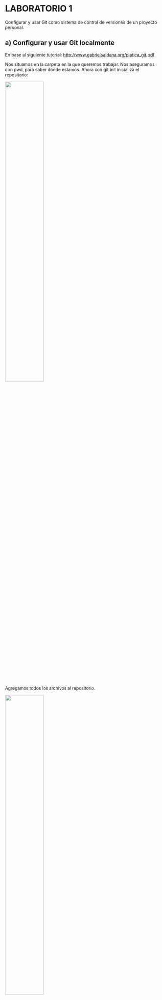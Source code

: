 # LABORATORIO 1
Configurar y usar Git como sistema de control de versiones de un proyecto personal.
## a)	Configurar y usar Git localmente
   En base al siguiente tutorial: http://www.gabrielsaldana.org/platica_git.pdf <br />
   
   Nos situamos en la carpeta en la que queremos trabajar. Nos aseguramos con pwd, para saber dónde estamos.
   Ahora con git init inicializa el repositorio:
   <p>
      <img width="50%" height="50%" src="Imagenes/init.PNG">
   </p>
   
   Agregamos todos los archivos al repositorio.
   <p>
      <img width="50%" height="50%" src="Imagenes/add.PNG">
   </p>
   
   * Realizar cambios
   <p>
      <img width="50%" height="50%" src="Imagenes/commit.PNG">
   </p>
   
   * Crear ramas
   <p>
      <img width="50%" height="50%" src="Imagenes/branch.PNG">
   </p>
   
   * Hacer merges
   <p>
      <img width="50%" height="50%" src="Imagenes/merge.PNG">
   </p>
   
   * Revisar historial
   <p>
      <img width="50%" height="50%" src="Imagenes/log.PNG">
   </p>
   
   * Regresar a la version anterior
   <p>
      <img width="50%" height="50%" src="Imagenes/reset.PNG">
   </p>
   
## b)	Configurar y usar GitHub
   En base al siguiente tutorial: https://www.freecodecamp.org/news/the-beginners-guide-to-git-github/
   ### Tipo 1 : cree el repositorio, clónelo en su PC y trabaje en él (recomendado)
   El tipo 1 implica crear un repositorio totalmente nuevo en GitHub, clonarlo en nuestra computadora, trabajar en nuestro proyecto y rechazarlo.
   * Cree un nuevo repositorio haciendo clic en el botón "nuevo repositorio" en la página web de GitHub.
   * Elija un nombre para su primer repositorio, agregue una pequeña descripción, marque la casilla "Inicializar este repositorio con un README" y haga clic en el botón "Crear     repositorio".
   <p>
      <img width="40%" height="40%" src="Imagenes/uno.PNG">
   </p>
   
   ¡Bien hecho! Se creo su repositorio de GitHub. <br />
   Su primera misión es obtener una copia del repositorio en su computadora. Para hacer eso, necesita "clonar" el repositorio en su computadora. <br />
   * Clonar un repositorio significa que está tomando un repositorio que está en el servidor y lo clona en su computadora, al igual que descargarlo. En la página del repositorio,  debe obtener la dirección "HTTPS".
   <p>
      <img width="40%" height="40%" src="Imagenes/dos.PNG">
   </p>
   
   * Una vez que tenga la dirección del repositorio, debe usar su terminal. Utilice el siguiente comando en su terminal. Cuando esté listo, puede ingresar esto: <br />
   `git clone [HTTPS ADDRESS]`<br />
     Este comando hará una copia local del repositorio alojado en la dirección dada.<br />
     Ahora, su repositorio está en su computadora. Debes moverte en él con el siguiente comando.<br />
     `cd [NAME OF REPOSITORY]`
     <p>
        <img width="40%" height="40%" src="Imagenes/tres.PNG">
     </p>
     
   * Ahora, en la terminal, estás en el directorio de tu repositorio. Hay 4 pasos en un compromiso: ‘status’ , ‘add’ , ‘commit’ and ‘push’. Todos los siguientes pasos deben realizarse dentro de su proyecto. Repasemos uno por uno.
     #### “status”
     Lo primero que debe hacer es verificar los archivos que ha modificado. Para hacer esto, puede escribir el siguiente comando para que aparezca una lista de cambios.
     <p>
        <img width="40%" height="40%" src="Imagenes/github1.PNG">
     </p>
     
     #### “add”
     Con la ayuda de la lista de cambios, puede agregar todos los archivos que desea cargar con el siguiente comando:<br />
     `git add [FILENAME] [FILENAME] [...]`<br />
     En nuestro caso, agregaremos un archivo HTML simple.<br />
     `git add sample.html`
     <p>
        <img width="40%" height="40%" src="Imagenes/github2.PNG">
     </p>     
     
     #### “commit”
     Ahora que hemos agregado los archivos de nuestra elección, necesitamos escribir un mensaje para explicar lo que hemos hecho. Este mensaje puede resultar útil más adelante si queremos consultar el historial de cambios. Aquí tienes un ejemplo de lo que podemos poner en nuestro caso.<br />
     `git commit -m "Added sample HTML file that contain basic syntax"`<br />
     <p>
        <img width="40%" height="40%" src="Imagenes/github3.PNG">
     </p>  
     
     #### “push”
     Ahora podemos poner nuestro trabajo en GitHub. Para hacer eso, tenemos que "push" nuestros archivos a Remote. Remote es una instancia duplicada de nuestro repositorio que vive en otro lugar de un servidor remoto. Para hacer esto, debemos saber el nombre del remote control (en su mayoría remoto se llama origin). Para averiguar ese nombre, escriba el siguiente comando.<br />
     `git remote`<br />
     <p>
        <img width="40%" height="40%" src="Imagenes/github4.PNG">
     </p>  
     
     Como puede ver en la imagen de arriba, el nombre de nuestro remote control es origin. Ahora podemos "push" nuestro trabajo de forma segura con el siguiente comando.<br />
     `git push origin master`<br />
     <p>
        <img width="40%" height="40%" src="Imagenes/github5.PNG">
     </p>  
     
     Ahora, si vamos a nuestro repositorio en la página web de GitHub, podemos ver el archivo sample.html que hemos enviado al remote control: ¡GitHub!<br />
     <p>
        <img width="40%" height="40%" src="Imagenes/github6.PNG">
     </p>  
   ### Tipo 2: Trabaje en su proyecto localmente, luego cree el repositorio en GitHub y envíelo a control remoto.
   El tipo 2 le permite crear un repositorio nuevo desde una carpeta existente en nuestra computadora y enviarlo a GitHub. En muchos casos, es posible que ya haya creado algo en su computadora que desee convertir repentinamente en un repositorio en GitHub.<br />
   Por defecto, cualquier directorio de nuestra computadora no es un repositorio de Git, pero podemos convertirlo en un repositorio de Git.<br />
   Después de convertir nuestro directorio a un repositorio de Git, lo primero que debemos hacer es verificar los archivos que tenemos.<br />
   Entonces, hay  archivos en ese directorio que necesitamos "add" a nuestro Repo.<br />
   NOTA: Para "add" todos los archivos en nuestro Repositorio podemos usar el siguiente comando:<br />
   `git add .`<br />
   Una vez que se completa el área de preparación (el proceso de adición), podemos verificar si los archivos se agregaron correctamente o no ejecutando el estado de git<br />
   Si esos archivos en particular están en verde , ¡ha hecho su trabajo!
   Entonces tenemos que "commit" con una descripción en ella.<br />
   <p>
      <img width="40%" height="40%" src="Imagenes/github9.PNG">
   </p>    
   
   Entonces, para agregar ese remote contro, primero tenemos que ir a GitHub. Cree un nuevo repositorio y asígnele el nombre que desee para almacenarlo en GitHub. Luego haga clic en el botón "Crear repositorio".<br />
   NOTA: En el Tipo 2, no inicialice el repositorio con un archivo README cuando cree un nuevo repositorio en la página web de GitHub.<br />
   <p>
      <img width="40%" height="40%" src="Imagenes/github7.PNG">
   </p>  
   
   Después de hacer clic en el botón "Crear repositorio", encontrará la siguiente imagen como una página web.
   <p>
      <img width="40%" height="40%" src="Imagenes/github8.PNG">
   </p> 

   Copie la dirección HTTPS. Ahora crearemos el remote control para nuestro repositorio.<br />
   `git remote add origin [HTTPS ADDRESS]`<br />
   Después de ejecutar este comando, podemos verificar si hemos agregado exitosamente el control remoto o no mediante el siguiente comando.<br />
   `git remote`<br />
   Y si genera "origin", ha agregado el control remoto a su proyecto.<br />
   ¡Ahora podemos enviar nuestro proyecto a GitHub sin ningún problema!<br />
   `git push origin master`<br />
   <p>
      <img width="40%" height="40%" src="Imagenes/github10.PNG">
   </p> 
   
   Después de completar estos pasos uno por uno, si vas a GitHub puedes encontrar tu repositorio con los archivos.
   
